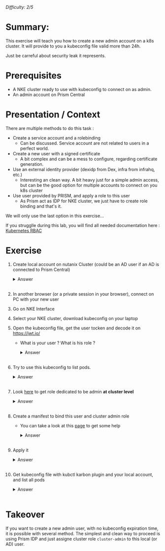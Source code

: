 *Difficulty: 2/5*

# Summary:

This exercise will teach you how to create a new admin account on a k8s cluster. It will provide to you a kubeconfig file valid more than 24h.

Just be carreful about security leak it represents.

# Prerequisites
* A NKE cluster ready to use with kubeconfig to connect on as admin.
* An admin account on Prism Central

# Presentation / Context

There are multiple methods to do this task :
* Create a service account and a rolebinding 
    - Can be discussed. Service account are not related to users in a perfect world.
* Create a new user with a signed certificate
    - A bit complex and can be a mess to configure, regarding certificate generation.
* Use an external identity provider (dexidp from Dex, infra from infrahq, etc.)
    - Interesting an clean way. A bit heavy just for a simple admin access, but can be the good option for multiple accounts to connect on you k8s cluster
* Use user provided by PRISM, and apply a role to this user
    - As Prism act as IDP for NKE cluster, we just have to create role binding and that's it.

We will only use the last option in this exercise...

If you strugglle during this lab, you will find all needed documentation here : [Kubernetes RBAC](https://kubernetes.io/docs/reference/access-authn-authz/rbac/)

# Exercise
    
1. Create local account on nutanix Cluster (could be an AD user if an AD is connected to Prism Central)
    <details>
    <summary>Answer</summary>
    
    >1. Connect on PC with admin user
    >1. In the main menu, select `Admin Center`
    >1. In the lefs menu, select `IAM`
    >1. Click on tab `Settings > Local User Management`
    >1. Click on button `New User`
    >1. Fill form :
    >       * Username : `<initials>_user`
    >       * Completes first name, last name & email
    >       * Password : `nx2Tech123!`
    >1. Save the user
    >1. He should appear as simple viewer in the list
    </details><br>

1. In another browser (or a private session in your browser), connect on PC with your new user
1. Go on NKE Interface
1. Select your NKE cluster, download kubeconfig on your laptop
1. Open the kubeconfig file, get the user tocken and decode it on https://jwt.io/
    * What is your user ? What is his role ? 
        
        <details>
        <summary>Answer</summary>
        
        >You should see multiple information. Your user should be obviously `username:<initials>_user`
        </details><br>

1. Try to use this kubeconfig to list pods.

    <details>
    <summary>Answer</summary>
    
    > * Launch command `kubectl get pods --kubeconfig <path to your kubeconfig file> -A`
    > * You should see that your user does not have rights currently

    </details><br>

1. Look [here](https://kubernetes.io/docs/reference/access-authn-authz/rbac/#user-facing-roles) to get role dedicated to be admin **at cluster level**

    <details>
    <summary>Answer</summary>
    
    > * expected role is `cluster-admin`
    </details><br>

1. Create a manifest to bind this user and cluster admin role
    * You can take a look at this [page](https://kubernetes.io/docs/reference/access-authn-authz/rbac/#rolebinding-and-clusterrolebinding) to get some help

        <details>
        <summary>Answer</summary>

        >```yaml
        > apiVersion: rbac.authorization.k8s.io/v1
        > kind: ClusterRoleBinding
        > metadata:
        > name: gl-user-admin
        > subjects:
        > - kind: User
        > name: <initials>_user
        > apiGroup: rbac.authorization.k8s.io
        > roleRef:
        > kind: ClusterRole
        > name: cluster-admin
        > apiGroup: rbac.authorization.k8s.io
        >```

        </details><br>

1. Apply it

    <details>
    <summary>Answer</summary>
    
    > * Launch command `kubectl apply -f <your manifest>`
    </details><br>

1. Get kubeconfig file with kubctl karbon plugin and your local account, and list all pods

    <details>
    <summary>Answer</summary>
    
    > 1. Launch command `kubectl karbon login --server <PC address> --user <your new user> --insecure --force`
    > 1. Select your cluster and validate
    > 1. Launch command `kubectl get pods --kubeconfig <path to your kubeconfig file> -A`
    >    * You should see all cluster pods

    </details><br>


# Takeover

If you want to create a new admin user, with no kubeconfig expiration time, it is possible with several method. The simplest and clean way to proceed is using Prism IDP and just assigne cluster role `cluster-admin` to this local (or AD) user.
